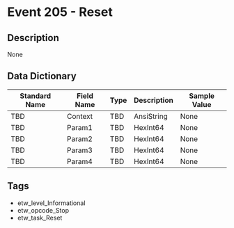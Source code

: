# Event 205 - Reset

## Description
None

## Data Dictionary
|Standard Name|Field Name|Type|Description|Sample Value|
|---|---|---|---|---|
|TBD|Context|TBD|AnsiString|None|None|
|TBD|Param1|TBD|HexInt64|None|None|
|TBD|Param2|TBD|HexInt64|None|None|
|TBD|Param3|TBD|HexInt64|None|None|
|TBD|Param4|TBD|HexInt64|None|None|

## Tags
* etw_level_Informational
* etw_opcode_Stop
* etw_task_Reset